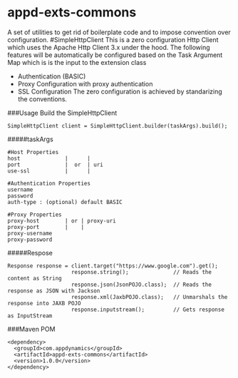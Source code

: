 appd-exts-commons
=================

A set of utilities to get rid of boilerplate code and to impose convention over configuration.
#SimpleHttpClient
This is a zero configuration Http Client which uses the Apache Http Client 3.x under the hood. The following features will be automatically be configured based on the Task Argument Map which is is the input to the extension class
- Authentication (BASIC)
- Proxy Configuration with proxy authentication
- SSL Configuration
The zero configuration is achieved by standarizing the conventions.

###Usage
Build the SimpleHttpClient
```
SimpleHttpClient client = SimpleHttpClient.builder(taskArgs).build();
```
#####taskArgs
```
#Host Properties
host              |      |
port              |  or  | uri
use-ssl           |      |

#Authentication Properties
username
password
auth-type : (optional) default BASIC

#Proxy Properties
proxy-host        | or | proxy-uri
proxy-port        |    |
proxy-username
proxy-password
```

#####Respose
```
Response response = client.target("https://www.google.com").get();
                    response.string();              // Reads the content as String
                    response.json(JsonPOJO.class);  // Reads the response as JSON with Jackson
                    response.xml(JaxbPOJO.class);   // Unmarshals the response into JAXB POJO
                    response.inputstream();         // Gets response as InputStream
```
###Maven POM
```
<dependency>
  <groupId>com.appdynamics</groupId>
  <artifactId>appd-exts-commons</artifactId>
  <version>1.0.0</version>
</dependency>
```
